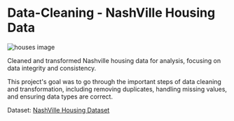 # Data-Cleaning - NashVille Housing Data

![houses image](https://www.rafsanahmed.com/assets/nashville.png)

Cleaned and transformed Nashville housing data for analysis, focusing on data integrity and consistency. 

This project's goal was to go through the important steps of data cleaning and transformation, including removing duplicates, handling missing values, and ensuring data types are correct.

Dataset: [NashVille Housing Dataset](https://www.kaggle.com/datasets/tmthyjames/nashville-housing-data)
